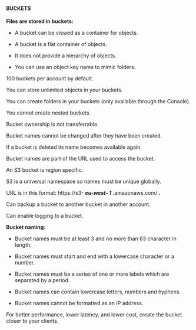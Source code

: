 #### BUCKETS

**Files are stored in buckets:**

- A bucket can be viewed as a container for objects.

- A bucket is a flat container of objects.

- It does not provide a hierarchy of objects.

- You can use an object key name to mimic folders.

100 buckets per account by default.

You can store unlimited objects in your buckets.

You can create folders in your buckets (only available through the Console).

You cannot create nested buckets.

Bucket ownership is not transferrable.

Bucket names cannot be changed after they have been created.

If a bucket is deleted its name becomes available again.

Bucket names are part of the URL used to access the bucket.

An S3 bucket is region specific.

S3 is a universal namespace so names must be unique globally.

URL is in this format: https://s3- **_eu-west- 1_**
.amazonaws.com/ **_<bucketname>._**

Can backup a bucket to another bucket in another account.

Can enable logging to a bucket.

**Bucket naming:**

- Bucket names must be at least 3 and no more than 63 character in length.

- Bucket names must start and end with a lowercase character or a number.

- Bucket names must be a series of one or more labels which are separated by a
  period.

- Bucket names can contain lowercase letters, numbers and hyphens.

- Bucket names cannot be formatted as an IP address.

For better performance, lower latency, and lower cost, create the bucket closer
to your clients.

